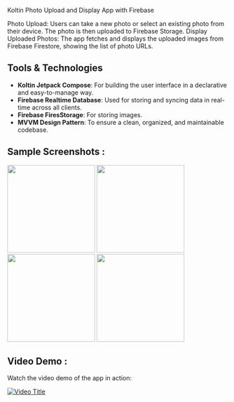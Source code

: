 Koltin Photo Upload and Display App with Firebase

Photo Upload: Users can take a new photo or select an existing photo from their device. The photo is then uploaded to Firebase Storage.
Display Uploaded Photos: The app fetches and displays the uploaded images from Firebase Firestore, showing the list of photo URLs.

## Tools & Technologies

- **Koltin Jetpack Compose**: For building the user interface in a declarative and easy-to-manage way.
- **Firebase Realtime Database**: Used for storing and syncing data in real-time across all clients.
- **Firebase FiresStorage**: For storing images.
- **MVVM Design Pattern**: To ensure a clean, organized, and maintainable codebase.

## Sample Screenshots :

<img src="https://github.com/user-attachments/assets/d0fc5b7e-0631-4d1a-87a3-920b3aca278e" width="200">
<img src="https://github.com/user-attachments/assets/6eef4090-b58d-4fb5-92b6-67f1c468e92e" width="200">
<img src="https://github.com/user-attachments/assets/c160d037-eff2-410e-9d0a-35622c886227" width="200">
<img src="https://github.com/user-attachments/assets/a37d04fb-15cd-40c3-87f4-bf209533b1c0" width="200">


## Video Demo :

Watch the video demo of the app in action:

[![Video Title](https://github.com/user-attachments/assets/7c19e761-9686-4b67-bc73-6a7f99942cc9)](https://github.com/user-attachments/assets/7c19e761-9686-4b67-bc73-6a7f99942cc9)

